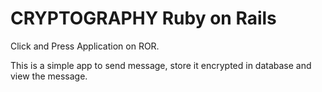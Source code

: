 # CRYPTOGRAPHY Ruby on Rails

Click and Press
Application on ROR.

This is a simple app to send message, store it encrypted in database and view the message.